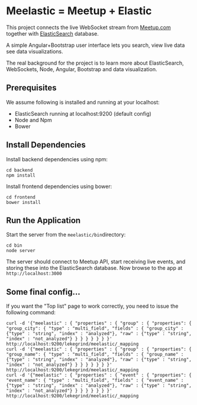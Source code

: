 # Meelastic = Meetup + Elastic

This project connects the live WebSocket stream from [Meetup.com](http://meetup.com) 
together with [ElasticSearch](http://www.elasticsearch.org) database.

A simple Angular+Bootstrap user interface lets you search, view live data see data visualizations.

The real background for the project is to learn more about ElasticSearch, WebSockets, Node, Angular, Bootstrap and data visualization.

## Prerequisites

We assume following is installed and running at your localhost:

* ElasticSearch running at localhost:9200 (default config)
* Node and Npm
* Bower

## Install Dependencies

Install backend dependencies using npm:

```
cd backend
npm install
```

Install frontend dependencies using bower:

```
cd frontend
bower install
```

## Run the Application

Start the server from the `meelastic/bin`directory:

```
cd bin
node server
```

The server should connect to Meetup API, start receiving live events, and storing these into the ElasticSearch database.
Now browse to the app at `http://localhost:3000`

## Some final config...

If you want the "Top list" page to work correctly, you need to issue the following command:

```
curl -d '{"meelastic" : { "properties" : { "group" : { "properties": { "group_city": { "type" : "multi_field", "fields" : { "group_city" : {"type" : "string", "index" : "analyzed"}, "raw" : {"type" : "string", "index" : "not_analyzed"} } } } } } } }' http://localhost:9200/lekegrind/meelastic/_mapping
curl -d '{"meelastic" : { "properties" : { "group" : { "properties": { "group_name": { "type" : "multi_field", "fields" : { "group_name" : {"type" : "string", "index" : "analyzed"}, "raw" : {"type" : "string", "index" : "not_analyzed"} } } } } } } }' http://localhost:9200/lekegrind/meelastic/_mapping
curl -d '{"meelastic" : { "properties" : { "event" : { "properties": { "event_name": { "type" : "multi_field", "fields" : { "event_name" : {"type" : "string", "index" : "analyzed"}, "raw" : {"type" : "string", "index" : "not_analyzed"} } } } } } } }' http://localhost:9200/lekegrind/meelastic/_mapping
```